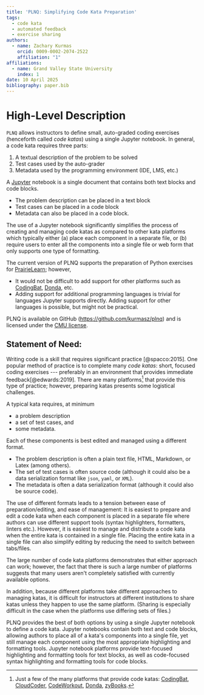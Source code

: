 ```yaml
---
title: 'PLNQ: Simplifying Code Kata Preparation'
tags:
  - code kata
  - automated feedback
  - exercise sharing
authors:
  - name: Zachary Kurmas
    orcid: 0009-0002-2074-2522
    affiliation: "1"
affiliations:
  - name: Grand Valley State University
    index: 1
date: 10 April 2025
bibliography: paper.bib
---
```


# High-Level Description

`PLNQ` allows instructors to define small, auto-graded coding exercises (henceforth called _code katas_) using a single Jupyter notebook. In general, a code kata requires three parts:

1. A textual description of the problem to be solved
2. Test cases used by the auto-grader
3. Metadata used by the programming environment (IDE, LMS, etc.)

A [Jupyter](https://jupyter.org/) notebook is a single document that contains both text blocks and code blocks. 
* The problem description can be placed in a text block
* Test cases can be placed in a code block
* Metadata can also be placed in a code block.

The use of a Jupyter notebook significantly simplifies the process of creating and managing code katas as compared to other kata platforms which typically either (a) place each component in a separate file, or (b) require users to enter all the components into a single file or web form that only supports one type of formatting.  

The current version of PLNQ supports the preparation of Python exercises for [PrairieLearn](https://www.prairielearn.com/); however, 
* It would not be difficult to add support for other platforms such as [CodingBat](https://codingbat.com/), [Donda](https://dodona.be/), etc.
* Adding support for additional programming languages is trivial for languages Jupyter supports directly. Adding support for other languages is possible, but might not be practical.

PLNQ is available on GitHub (<https://github.com/kurmasz/plnq>) and is licensed under the [CMU license](https://opensource.org/license/cmu-license).


## Statement of Need:

Writing code is a skill that requires significant practice [@spacco:2015]. One popular method of practice is to complete many _code katas_: short, focused coding exercises --- preferably in an environment that provides immediate feedback[@edwards:2019]. There are many platforms[^1] that provide this type of practice; however, preparing katas presents some logistical challenges. 

A typical kata requires, at minimum
* a problem description
* a set of test cases, and 
* some metadata.

Each of these components is best edited and managed using a different format.
* The problem description is often a plain text file, HTML, Markdown, or Latex (among others).
* The set of test cases is often source code (although it could also be a data serialization format like `json`, `yaml`, or `XML`).
* The metadata is often a data serialization format (although it could also be source code).

The use of different formats leads to a tension between ease of preparation/editing, and ease of management: It is easiest to prepare and edit a code kata when each component is placed in a separate file where authors can use different support tools (syntax highlighters, formatters, linters etc.). However, it is easiest to manage and distribute a code kata when the entire kata is contained in a single file. Placing the entire kata in a single file can also simplify editing by reducing the need to switch between tabs/files. 

The large number of code kata platforms demonstrates that either approach can work; however, the fact that there is such a large number of platforms suggests that many users aren't completely satisfied with currently available options. 

In addition, because different platforms take different approaches to managing katas, it is difficult for instructors at different institutions to share katas unless they happen to use the same platform. (Sharing is especially difficult in the case when the platforms use differing sets of files.) 

PLNQ provides the best of both options by using a single Jupyter notebook to define a code kata. Jupyter notebooks contain both text and code blocks, allowing authors to place all of a kata's components into a single file, yet still manage each component using the most appropriate highlighting and formatting tools. Jupyter notebook platforms provide text-focused highlighting and formatting tools for text blocks, as well as code-focused syntax highlighting and formatting tools for code blocks.  

[^1]: Just a few of the many platforms that provide code katas: [CodingBat](https://codingbat.com/), [CloudCoder](https://cloudcoder.org/), [CodeWorkout](https://codeworkout.cs.vt.edu/), [Donda](https://dodona.be/), [zyBooks](https://www.zybooks.com/).


